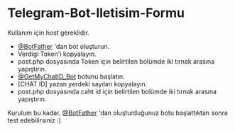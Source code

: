 # Telegram-Bot-Iletisim-Formu

 Kullanım için host gereklidir.

- [@BotFather](https://telegram.me/BotFather) 'dan bot oluşturun.
- Verdigi Token'i kopyalayın.
- post.php dosyasında Token için belirtilen bolümde iki tırnak arasına yapıştırın.
- [@GetMyChatID_Bot](https://telegram.me/GetMyChatID_Bot) botunu başlatın.
- [CHAT ID] yazan yerdeki sayıları kopyalayın.
- post.php dosyasında caht id için belirtilen bolümde iki tırnak arasına yapıştırın.

Kurulum bu kadar.
[@BotFather](https://telegram.me/BotFather) 'dan oluşturduğunuz botu başlattıktan sonra test edebilirsiniz :)
